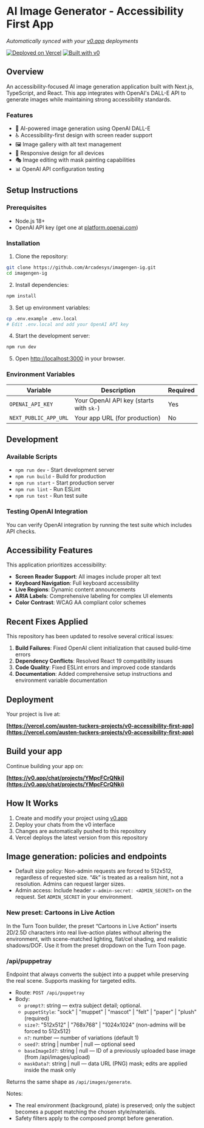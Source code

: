 # AI Image Generator - Accessibility First App

*Automatically synced with your [v0.app](https://v0.app) deployments*

[![Deployed on Vercel](https://img.shields.io/badge/Deployed%20on-Vercel-black?style=for-the-badge&logo=vercel)](https://vercel.com/austen-tuckers-projects/v0-accessibility-first-app)
[![Built with v0](https://img.shields.io/badge/Built%20with-v0.app-black?style=for-the-badge)](https://v0.app/chat/projects/YMpcFCrQNki)

## Overview

An accessibility-focused AI image generation application built with Next.js, TypeScript, and React. This app integrates with OpenAI's DALL-E API to generate images while maintaining strong accessibility standards.

### Features

- 🎨 AI-powered image generation using OpenAI DALL-E
- ♿ Accessibility-first design with screen reader support
- 🖼️ Image gallery with alt text management
- 📱 Responsive design for all devices
- 🎭 Image editing with mask painting capabilities
- 📊 OpenAI API configuration testing

## Setup Instructions

### Prerequisites

- Node.js 18+ 
- OpenAI API key (get one at [platform.openai.com](https://platform.openai.com/api-keys))

### Installation

1. Clone the repository:
```bash
git clone https://github.com/Arcadesys/imagengen-ig.git
cd imagengen-ig
```

2. Install dependencies:
```bash
npm install
```

3. Set up environment variables:
```bash
cp .env.example .env.local
# Edit .env.local and add your OpenAI API key
```

4. Start the development server:
```bash
npm run dev
```

5. Open [http://localhost:3000](http://localhost:3000) in your browser.

### Environment Variables

| Variable | Description | Required |
|----------|-------------|----------|
| `OPENAI_API_KEY` | Your OpenAI API key (starts with `sk-`) | Yes |
| `NEXT_PUBLIC_APP_URL` | Your app URL (for production) | No |

## Development

### Available Scripts

- `npm run dev` - Start development server
- `npm run build` - Build for production
- `npm run start` - Start production server
- `npm run lint` - Run ESLint
- `npm run test` - Run test suite

### Testing OpenAI Integration

You can verify OpenAI integration by running the test suite which includes API checks.

## Accessibility Features

This application prioritizes accessibility:

- **Screen Reader Support**: All images include proper alt text
- **Keyboard Navigation**: Full keyboard accessibility
- **Live Regions**: Dynamic content announcements
- **ARIA Labels**: Comprehensive labeling for complex UI elements
- **Color Contrast**: WCAG AA compliant color schemes

## Recent Fixes Applied

This repository has been updated to resolve several critical issues:

1. **Build Failures**: Fixed OpenAI client initialization that caused build-time errors
2. **Dependency Conflicts**: Resolved React 19 compatibility issues
3. **Code Quality**: Fixed ESLint errors and improved code standards
4. **Documentation**: Added comprehensive setup instructions and environment variable documentation

## Deployment

Your project is live at:

**[https://vercel.com/austen-tuckers-projects/v0-accessibility-first-app](https://vercel.com/austen-tuckers-projects/v0-accessibility-first-app)**

## Build your app

Continue building your app on:

**[https://v0.app/chat/projects/YMpcFCrQNki](https://v0.app/chat/projects/YMpcFCrQNki)**

## How It Works

1. Create and modify your project using [v0.app](https://v0.app)
2. Deploy your chats from the v0 interface
3. Changes are automatically pushed to this repository
4. Vercel deploys the latest version from this repository

## Image generation: policies and endpoints

- Default size policy: Non-admin requests are forced to 512x512, regardless of requested size. “4k” is treated as a realism hint, not a resolution. Admins can request larger sizes.
- Admin access: Include header `x-admin-secret: <ADMIN_SECRET>` on the request. Set `ADMIN_SECRET` in your environment.

### New preset: Cartoons in Live Action

In the Turn Toon builder, the preset “Cartoons in Live Action” inserts 2D/2.5D characters into real live-action plates without altering the environment, with scene-matched lighting, flat/cel shading, and realistic shadows/DOF. Use it from the preset dropdown on the Turn Toon page.

### /api/puppetray

Endpoint that always converts the subject into a puppet while preserving the real scene. Supports masking for targeted edits.

- Route: `POST /api/puppetray`
- Body:
  - `prompt?`: string — extra subject detail; optional.
  - `puppetStyle`: "sock" | "muppet" | "mascot" | "felt" | "paper" | "plush" (required)
  - `size?`: "512x512" | "768x768" | "1024x1024" (non-admins will be forced to 512x512)
  - `n?`: number — number of variations (default 1)
  - `seed?`: string | number | null — optional seed
  - `baseImageId?`: string | null — ID of a previously uploaded base image (from /api/images/upload)
  - `maskData?`: string | null — data URL (PNG) mask; edits are applied inside the mask only

Returns the same shape as `/api/images/generate`.

Notes:

- The real environment (background, plate) is preserved; only the subject becomes a puppet matching the chosen style/materials.
- Safety filters apply to the composed prompt before generation.
